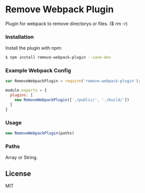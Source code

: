 # Remove Webpack Plugin

Plugin for webpack to remove directorys or files. ($ rm -r)

### Installation

Install the plugin with npm:

```sh
$ npm install remove-webpack-plugin --save-dev
```

### Example Webpack Config

```javascript
var RemoveWebpackPlugin = require('remove-webpack-plugin');

module.exports = {
  plugins: [
    new RemoveWebpackPlugin(['./public/', './build/'])
  ]
}
```

### Usage

```javascript
new RemoveWebpackPlugin(paths)
```

### Paths

Array or String.

License
----

MIT
